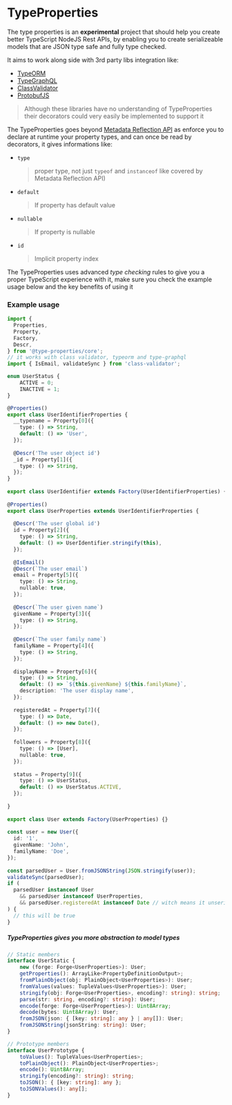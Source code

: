 # TypeProperties  
  
The type properties is an **experimental** project that should help you create better
TypeScript NodeJS Rest APIs, by enabling you to create serializeable models that are JSON type
safe and fully type checked.

It aims to work along side with 3rd party libs integration like:
* [TypeORM](https://www.npmjs.com/package/typeorm)
* [TypeGraphQL](https://www.npmjs.com/package/type-graphql)
* [ClassValidator](https://www.npmjs.com/package/class-validator)
* [ProtobufJS](https://www.npmjs.com/package/protobufjs)

> Although these libraries have no understanding of TypeProperties their decorators could very easily be
implemented to support it

The TypeProperties goes beyond [Metadata Reflection API](https://www.npmjs.com/package/reflect-metadata) as enforce
you to declare at runtime your property types, and can once be read by decorators, it gives informations like:
* `type`
    > proper type, not just `typeof` and `instanceof` like covered by Metadata Reflection API)
* `default` 
    > If property has default value
* `nullable` 
    > If property is nullable
* `id` 
    > Implicit property index
    
The TypeProperties uses advanced *type checking* rules to give you a proper TypeScript experience with it,
make sure you check the example usage below and the key benefits of using it 
 
### Example usage  
  
```typescript  
import {  
  Properties,  
  Property,  
  Factory,  
  Descr,  
} from '@type-properties/core';  
// it works with class validator, typeorm and type-graphql  
import { IsEmail, validateSync } from 'class-validator';

enum UserStatus {
    ACTIVE = 0;
    INACTIVE = 1;
}

@Properties()  
export class UserIdentifierProperties {  
  __typename = Property[0]({  
    type: () => String,  
    default: () => 'User',  
  });  
    
  @Descr('The user object id')  
  _id = Property[1]({  
    type: () => String,  
  });  
}  
  
export class UserIdentifier extends Factory(UserIdentifierProperties) {}  
  
@Properties()  
export class UserProperties extends UserIdentifierProperties {  
    
  @Descr('The user global id')  
  id = Property[2]({  
    type: () => String,  
    default: () => UserIdentifier.stringify(this),  
  });  
    
  @IsEmail()  
  @Descr(`The user email`)  
  email = Property[5]({  
    type: () => String,  
    nullable: true,  
  });  
    
  @Descr(`The user given name`)  
  givenName = Property[3]({  
    type: () => String,  
  });  
    
  @Descr(`The user family name`)  
  familyName = Property[4]({  
    type: () => String,  
  });  
    
  displayName = Property[6]({  
    type: () => String,  
    default: () => `${this.givenName} ${this.familyName}`,  
    description: 'The user display name',  
  });  
    
  registeredAt = Property[7]({  
    type: () => Date,  
    default: () => new Date(),  
  });  
    
  followers = Property[8]({  
    type: () => [User],  
    nullable: true,  
  });
  
  status = Property[9]({  
    type: () => UserStatus,  
    default: () => UserStatus.ACTIVE, 
  });  
    
}  
  
export class User extends Factory(UserProperties) {}  
  
const user = new User({  
  id: '1',  
  givenName: 'John',  
  familyName: 'Doe',  
});  
  
const parsedUser = User.fromJSONString(JSON.stringify(user));  
validateSync(parsedUser);
if (
  parsedUser instanceof User
    && parsedUser instanceof UserProperties,
    && parsedUser.registeredAt instanceof Date // witch means it unserializes Date objects
) {  
  // this will be true  
}
```  
  
##### TypeProperties gives you more abstraction to model types

```typescript
// Static members
interface UserStatic {
	new (forge: Forge<UserProperties>): User;
	getProperties(): ArrayLike<PropertyDefinitionOutput>;
	fromPlainObject(obj: PlainObject<UserProperties>): User;  
	fromValues(values: TupleValues<UserProperties>): User;  
	stringify(obj: Forge<UserProperties>, encoding?: string): string;  
	parse(str: string, encoding?: string): User;  
	encode(forge: Forge<UserProperties>): Uint8Array;  
	decode(bytes: Uint8Array): User;  
	fromJSON(json: { [key: string]: any } | any[]): User;  
	fromJSONString(jsonString: string): User;  
}

// Prototype members
interface UserPrototype {
	toValues(): TupleValues<UserProperties>;  
	toPlainObject(): PlainObject<UserProperties>;  
	encode(): Uint8Array;  
	stringify(encoding?: string): string;  
	toJSON(): { [key: string]: any };  
	toJSONValues(): any[]; 
} 
```  

  